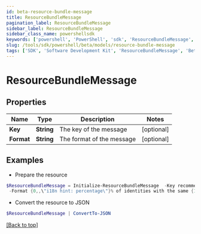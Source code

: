 ```yaml
---
id: beta-resource-bundle-message
title: ResourceBundleMessage
pagination_label: ResourceBundleMessage
sidebar_label: ResourceBundleMessage
sidebar_class_name: powershellsdk
keywords: ['powershell', 'PowerShell', 'sdk', 'ResourceBundleMessage', 'BetaResourceBundleMessage'] 
slug: /tools/sdk/powershell/beta/models/resource-bundle-message
tags: ['SDK', 'Software Development Kit', 'ResourceBundleMessage', 'BetaResourceBundleMessage']
---
```



# ResourceBundleMessage

## Properties

Name | Type | Description | Notes
------------ | ------------- | ------------- | -------------
**Key** | **String** | The key of the message | [optional] 
**Format** | **String** | The format of the message | [optional] 

## Examples

- Prepare the resource
```powershell
$ResourceBundleMessage = Initialize-ResourceBundleMessage  -Key recommender-api.V2_WEIGHT_FEATURE_PRODUCT_INTERPRETATION_LOW `
 -Format {0,,\"i18n hint: percentage\"}% of identities with the same {1,,\"i18n hint: name of category feature\"} have this access. This information had a low impact on the overall score.
```

- Convert the resource to JSON
```powershell
$ResourceBundleMessage | ConvertTo-JSON
```


[[Back to top]](#) 

